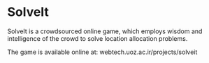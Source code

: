 # SolveIt
SolveIt is a crowdsourced online game, which employs wisdom and intelligence of the crowd to solve location allocation problems.

The game is available online at: webtech.uoz.ac.ir/projects/solveit
